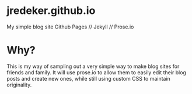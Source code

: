 # jredeker.github.io
My simple blog site
Github Pages // Jekyll // Prose.io

# Why?
This is my way of sampling out a very simple way to make blog sites for friends and family.
It will use prose.io to allow them to easily edit their blog posts and create new ones, while still using custom CSS to maintain originality.